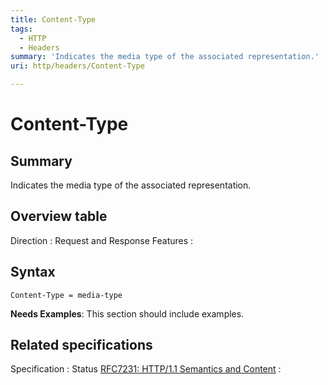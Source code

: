 ```yaml
---
title: Content-Type
tags:
  - HTTP
  - Headers
summary: 'Indicates the media type of the associated representation.'
uri: http/headers/Content-Type

---
```

# Content-Type

## Summary

Indicates the media type of the associated representation.

## Overview table

Direction
:   Request and Response
Features
:

## Syntax

    Content-Type = media-type

**Needs Examples**: This section should include examples.

## Related specifications

Specification
:   Status
[RFC7231: HTTP/1.1 Semantics and Content](http://tools.ietf.org/html/rfc7231#section-3.1.1.5)
:

